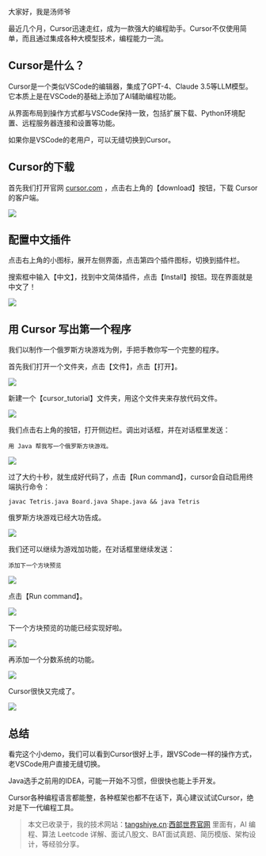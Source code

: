 
大家好，我是汤师爷


最近几个月，Cursor迅速走红，成为一款强大的编程助手。Cursor不仅使用简单，而且通过集成各种大模型技术，编程能力一流。


## **Cursor是什么？**


Cursor是一个类似VSCode的编辑器，集成了GPT\-4、Claude 3\.5等LLM模型。它本质上是在VSCode的基础上添加了AI辅助编程功能。


从界面布局到操作方式都与VSCode保持一致，包括扩展下载、Python环境配置、远程服务器连接和设置等功能。


如果你是VSCode的老用户，可以无缝切换到Cursor。


## **Cursor的下载**


首先我们打开官网 [cursor.com](https://github.com) ，点击右上角的【download】按钮，下载 Cursor 的客户端。


![](https://img2024.cnblogs.com/other/2625446/202412/2625446-20241226145025872-463499937.jpg)


## **配置中文插件**


点击右上角的小图标，展开左侧界面，点击第四个插件图标，切换到插件栏。


搜索框中输入【中文】，找到中文简体插件，点击【Install】按钮。现在界面就是中文了！


![](https://img2024.cnblogs.com/other/2625446/202412/2625446-20241226145026240-1176850715.jpg)


## **用 Cursor 写出第一个程序**


我们以制作一个俄罗斯方块游戏为例，手把手教你写一个完整的程序。


首先我们打开一个文件夹，点击【文件】，点击【打开】。


![](https://img2024.cnblogs.com/other/2625446/202412/2625446-20241226145026481-1347966396.jpg)


新建一个【cursor\_tutorial】文件夹，用这个文件夹来存放代码文件。


![](https://img2024.cnblogs.com/other/2625446/202412/2625446-20241226145026683-1688005385.jpg)


我们点击右上角的按钮，打开侧边栏。调出对话框，并在对话框里发送：



```
用 Java 帮我写一个俄罗斯方块游戏。

```

![](https://img2024.cnblogs.com/other/2625446/202412/2625446-20241226145026868-1210189841.jpg)


过了大约十秒，就生成好代码了，点击【Run command】，cursor会自动启用终端执行命令：



```
javac Tetris.java Board.java Shape.java && java Tetris

```

俄罗斯方块游戏已经大功告成。


![](https://img2024.cnblogs.com/other/2625446/202412/2625446-20241226145027187-1141166510.jpg)


我们还可以继续为游戏加功能，在对话框里继续发送：



```
添加下一个方块预览

```

![](https://img2024.cnblogs.com/other/2625446/202412/2625446-20241226145027482-1061347599.jpg)


点击【Run command】。


![](https://img2024.cnblogs.com/other/2625446/202412/2625446-20241226145027762-843759245.jpg)


下一个方块预览的功能已经实现好啦。


![](https://img2024.cnblogs.com/other/2625446/202412/2625446-20241226145028071-444236532.jpg)


再添加一个分数系统的功能。


![](https://img2024.cnblogs.com/other/2625446/202412/2625446-20241226145028313-426173506.jpg)


Cursor很快又完成了。


![](https://img2024.cnblogs.com/other/2625446/202412/2625446-20241226145028568-2146202557.jpg)


## **总结**


看完这个小demo，我们可以看到Cursor很好上手，跟VSCode一样的操作方式，老VSCode用户直接无缝切换。


Java选手之前用的IDEA，可能一开始不习惯，但很快也能上手开发。


Cursor各种编程语言都能整，各种框架也都不在话下，真心建议试试Cursor，绝对是下一代编程工具。



> 本文已收录于，我的技术网站：[tangshiye.cn](https://github.com):[西部世界官网](https://www.xbsj9.com) 里面有，AI 编程、算法 Leetcode 详解、面试八股文、BAT面试真题、简历模版、架构设计，等经验分享。


